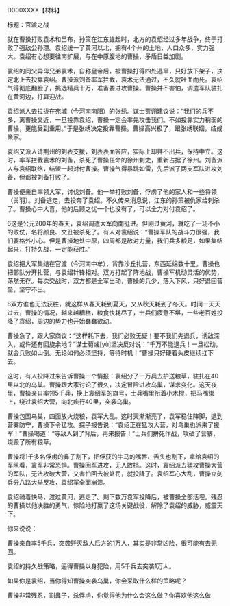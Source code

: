 D000XXXX【材料】

标题：官渡之战



就在曹操打败袁术和吕布，孙策在江东雄起时，北方的袁绍经过多年战争，终于打败了强敌公孙瓒。袁绍统一了黄河以北，拥有4个州的土地，人口众多，实力强大。袁绍有心想要往南扩展，与在中原腹地的曹操，矛盾日益加剧。

袁绍的同父异母兄弟袁术，自称皇帝后，被曹操打得四处逃窜，只好放下架子，决定北上去投靠袁绍。曹操派刘备率军拦截，袁术无法通过，不久就吐血而死。袁绍气得彻底翻脸了，挑选精兵十万，准备要进攻曹操。曹操并不害怕，调遣军队驻扎在黄河边，打算迎战。

袁绍派人去拉拢在宛城（今河南南阳）的张绣。谋士贾诩建议说：“我们的兵不多，离曹操又近，一旦投靠袁绍，曹操一定会率先攻击我们。不如投靠实力稍弱的曹操，更能受到重用。”于是张绣决定投靠曹操。曹操高兴极了，跟张绣联姻，结成亲家。

袁绍又派人请荆州的刘表支援，刘表表面答应，实际上却并不出兵，保持中立。这时，率军拦截袁术的刘备，杀死了曹操任命的徐州刺史，重新占据了徐州。刘备派人与袁绍联络，结盟一起对付曹操。曹操气得暴跳如雷，先后派了两支军队进攻刘备，但都被刘备打败了。

曹操便亲自率领大军，讨伐刘备。他一举打败刘备，俘虏了他的家人和一些将领（关羽）。刘备逃走，去投奔了袁绍。不久传来消息说，江东的孙策被仇家给刺杀了。曹操心中大喜，他的后顾之忧一个也没有了，可以全力对付袁绍了。

6这是公元200年的春天，袁绍调遣大军向南挺进。但刚过黄河，就吃了一场不小的败仗，名将颜良、文丑被杀死了。有人对袁绍说：“曹操军队的战斗力很强，我们要格外小心。但是曹操地处中原，四周都是敌对力量，我们兵多粮足，如果集结起来，打持久战，一定能获胜。”

袁绍把大军集结在官渡（今河南中牟），背靠沙丘扎营，东西延绵数十里。曹操也把部队分开扎营，与袁绍针锋相对。双方打起了阵地战，曹操军机动灵活的优势，荡然无存。每次交战时，双方都是全军出动，曹操的兵少，落入下风，只好退回营垒，坚守不出。

8双方谁也无法获胜，就这样从春天耗到夏天，又从秋天耗到了冬天。时间一天天过去，曹操的情况，越来越糟糕，粮食快耗尽了，士兵们疲惫不堪，一些老百姓投降了袁绍，周边的势力也开始蠢蠢欲动。

曹操急了，跟大家商议：“这样耗下去，我们必败无疑！要不我们先退兵，诱敌深入，或许还有回旋余地？”谋士荀彧[yù]坚决反对说：“千万不能退兵！一旦松动，就会兵败如山倒。无论如何必须坚持，等待时机！”曹操只好硬着头皮继续扛下去。

这时，有人投降过来告诉曹操一个情报：袁绍分了一万兵去护送粮草，驻扎在40里以北的乌巢。曹操跟大家讨论了很久，决定冒险进攻乌巢，谋求变化。这天夜里，曹操亲自率领5千兵，换上袁绍军的旗号，士兵嘴里衔着小木棍，把马嘴绑上，绕过袁绍大营，向北疾行40里，突袭乌巢。

曹操包围乌巢，四面放火烧粮，袁军大乱。这时天渐渐亮了，袁军稳住阵脚，退到营寨防守，曹操下令猛攻。探子报告说：“袁绍正在猛攻大营，对乌巢也派来了援军！”曹操喝道：“等敌人到了背后，再来报告！”士兵们拼死作战，攻破了营寨，烧毁了所有粮草。

曹操将1千多名俘虏的鼻子割下，把俘获的牛马的嘴唇、舌头也割下，拿给袁绍的军队看，袁军非常恐惧。曹操回军进攻，无人敢挡。这时，袁绍派去猛攻曹操大营的军队，无法攻破大营，又害怕回去被处罚，就投降了。袁绍军心大乱，曹操立刻兵分八路大举反攻，袁绍军全面崩溃。

袁绍骑着快马，渡过黄河，逃走了。剩下数万袁军投降后，被曹操全部活埋。残忍的曹操以他决胜的勇气，惊险地打赢了这场关键战役，解除了袁绍的威胁，威震天下。



你来说说：

曹操亲自率5千兵，突袭歼灭敌人后方的1万人，其实是非常凶险，很可能有去无回。

袁绍的持久战策略，逼得曹操以身犯险，用5千兵去突袭1万人。

如果你是袁绍，当你得知曹操突袭乌巢，你会采取什么样的策略呢？

曹操非常残忍，割鼻子，杀俘虏，你觉得他为什么会这么做？你喜欢他这么做